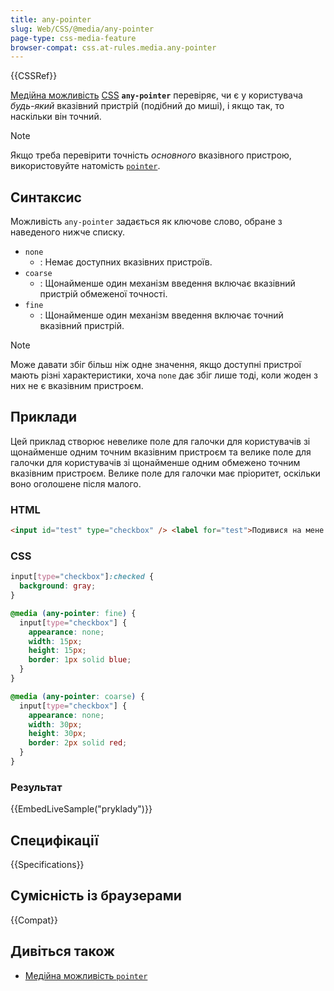 ```yaml
---
title: any-pointer
slug: Web/CSS/@media/any-pointer
page-type: css-media-feature
browser-compat: css.at-rules.media.any-pointer
---
```


{{CSSRef}}

[Медійна можливість](/uk/docs/Web/CSS/@media#mozhlyvosti-media) [CSS](/uk/docs/Web/CSS) **`any-pointer`** перевіряє, чи є у користувача _будь-який_ вказівний пристрій (подібний до миші), і якщо так, то наскільки він точний.

> [!NOTE]
> Якщо треба перевірити точність _основного_ вказівного пристрою, використовуйте натомість [`pointer`](/uk/docs/Web/CSS/@media/pointer).

## Синтаксис

Можливість `any-pointer` задається як ключове слово, обране з наведеного нижче списку.

- `none`
  - : Немає доступних вказівних пристроїв.
- `coarse`
  - : Щонайменше один механізм введення включає вказівний пристрій обмеженої точності.
- `fine`
  - : Щонайменше один механізм введення включає точний вказівний пристрій.

> [!NOTE]
> Може давати збіг більш ніж одне значення, якщо доступні пристрої мають різні характеристики, хоча `none` дає збіг лише тоді, коли жоден з них не є вказівним пристроєм.

## Приклади

Цей приклад створює невелике поле для галочки для користувачів зі щонайменше одним точним вказівним пристроєм та велике поле для галочки для користувачів зі щонайменше одним обмежено точним вказівним пристроєм. Велике поле для галочки має пріоритет, оскільки воно оголошене після малого.

### HTML

```html
<input id="test" type="checkbox" /> <label for="test">Подивися на мене!</label>
```

### CSS

```css
input[type="checkbox"]:checked {
  background: gray;
}

@media (any-pointer: fine) {
  input[type="checkbox"] {
    appearance: none;
    width: 15px;
    height: 15px;
    border: 1px solid blue;
  }
}

@media (any-pointer: coarse) {
  input[type="checkbox"] {
    appearance: none;
    width: 30px;
    height: 30px;
    border: 2px solid red;
  }
}
```

### Результат

{{EmbedLiveSample("pryklady")}}

## Специфікації

{{Specifications}}

## Сумісність із браузерами

{{Compat}}

## Дивіться також

- [Медійна можливість `pointer`](/uk/docs/Web/CSS/@media/pointer)

